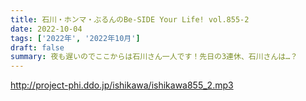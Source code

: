```yaml
---
title: 石川・ホンマ・ぶるんのBe-SIDE Your Life! vol.855-2
date: 2022-10-04
tags: ['2022年', '2022年10月']
draft: false
summary: 夜も遅いのでここからは石川さん一人です！先日の3連休、石川さんは…？
---
```


http://project-phi.ddo.jp/ishikawa/ishikawa855_2.mp3
